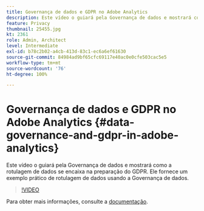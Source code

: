```yaml
---
title: Governança de dados e GDPR no Adobe Analytics
description: Este vídeo o guiará pela Governança de dados e mostrará como a rotulagem de dados se encaixa na preparação do GDPR. Ele fornece um exemplo prático de rotulagem de dados usando a Governança de dados.
feature: Privacy
thumbnail: 25455.jpg
kt: 2361
role: Admin, Architect
level: Intermediate
exl-id: b78c2b02-a4cb-413d-83c1-ec6a6ef61630
source-git-commit: 84984ad9bf65cfc69117e40ac0e0cfe503cac5e5
workflow-type: tm+mt
source-wordcount: '76'
ht-degree: 100%

---
```


# Governança de dados e GDPR no Adobe Analytics {#data-governance-and-gdpr-in-adobe-analytics}

Este vídeo o guiará pela Governança de dados e mostrará como a rotulagem de dados se encaixa na preparação do GDPR. Ele fornece um exemplo prático de rotulagem de dados usando a Governança de dados.

>[!VIDEO](https://video.tv.adobe.com/v/40789/?quality=12&learn=on&captions=por_br)

Para obter mais informações, consulte a [documentação](https://experienceleague.adobe.com/docs/analytics/admin/data-governance/an-gdpr-overview.html?lang=pt-BR).
